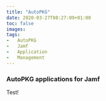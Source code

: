```yaml
---
title: "AutoPKG"
date: 2020-03-27T08:27:09+01:00
toc: false
images:
tags:
-   AutoPKG
-   Jamf
-   Application
-   Management
---
```


### AutoPKG applications for Jamf

Test!
